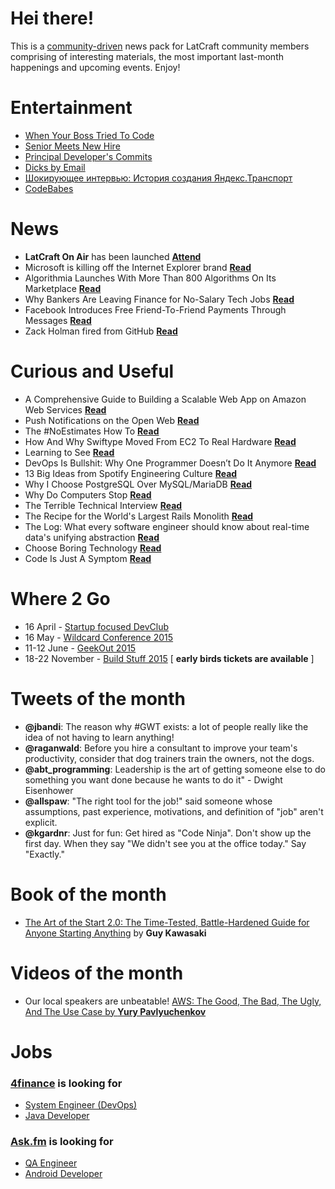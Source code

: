
# Hei there!

This is a [community-driven](https://github.com/latcraft/digest) news pack for LatCraft community members comprising of interesting materials, the most important last-month happenings and upcoming events. Enjoy!

# Entertainment 

* [When Your Boss Tried To Code](http://devopsreactions.tumblr.com/post/114659223515/when-your-boss-tries-to-code)
* [Senior Meets New Hire](http://devopsreactions.tumblr.com/post/114484167267/senior-meets-the-new-hire)
* [Principal Developer's Commits](http://devopsreactions.tumblr.com/post/114035411754/principal-developers-commits)
* [Dicks by Email](http://dicksbymail.com/)
* [Шокирующее интервью: История создания Яндекс.Транспорт
](https://www.youtube.com/watch?v=1AfBRoNmWng)
* [CodeBabes](https://codebabes.com/courses)

# News

* **LatCraft On Air** has been launched [**Attend**](https://www.youtube.com/watch?v=eWgHD8VcDCg&feature=youtu.be)
* Microsoft is killing off the Internet Explorer brand [**Read**](http://www.theverge.com/2015/3/17/8230631/microsoft-is-killing-off-the-internet-explorer-brand)
* Algorithmia Launches With More Than 800 Algorithms On Its Marketplace [**Read**](http://techcrunch.com/2015/03/12/algorithmia-launches-with-more-than-800-algorithms-on-its-marketplace/)
* Why Bankers Are Leaving Finance for No-Salary Tech Jobs [**Read**](http://www.bloomberg.com/news/articles/2015-03-15/bankers-embracing-zero-salary-in-tech-may-make-peers-obsolete)
* Facebook Introduces Free Friend-To-Friend Payments Through Messages [**Read**](http://techcrunch.com/2015/03/17/facebook-pay/)
* Zack Holman fired from GitHub [**Read**](http://zachholman.com/posts/fired/)

# Curious and Useful
* A Comprehensive Guide to Building a Scalable Web App on Amazon Web Services [**Read**](https://www.airpair.com/aws/posts/building-a-scalable-web-app-on-amazon-web-services-p1)
* Push Notifications on the Open Web [**Read**](http://updates.html5rocks.com/2015/03/push-notificatons-on-the-open-web)
* The #NoEstimates How To [**Read**](http://softwaredevelopmenttoday.com/2013/07/the-noestimates-how-to/)
* How And Why Swiftype Moved From EC2 To Real Hardware [**Read**](http://nuzzel.com/sharedstory/03162015/highscalability/how_and_why_swiftype_moved_from_ec2_to_real_hardware)
* Learning to See [**Read**](https://ia.net/know-how/learning-to-see)
* DevOps Is Bullshit: Why One Programmer Doesn’t Do It Anymore [**Read**](https://lionfacelemonface.wordpress.com/2015/03/08/devops-is-bullshit-why-one-programmer-doesnt-do-it-anymore/)
* 13 Big Ideas from Spotify Engineering Culture [**Read**](https://www.linkedin.com/pulse/13-big-ideas-from-spotify-engineering-culture-andr%C3%A9-faria-gomes)
* Why I Choose PostgreSQL Over MySQL/MariaDB
 [**Read**](http://news.dice.com/2015/03/19/why-i-choose-postgresql-over-mysqlmariadb/)
* Why Do Computers Stop [**Read**](http://mononcqc.tumblr.com/post/35165909365/why-do-computers-stop)
* The Terrible Technical Interview [**Read**](http://techcrunch.com/2015/03/21/the-terrible-technical-interview/)
* The Recipe for the World's Largest Rails Monolith [**Read**](https://speakerdeck.com/a_matsuda/the-recipe-for-the-worlds-largest-rails-monolith)
* The Log: What every software engineer should know about real-time data's unifying abstraction [**Read**](https://engineering.linkedin.com/distributed-systems/log-what-every-software-engineer-should-know-about-real-time-datas-unifying)
* Choose Boring Technology [**Read**](http://mcfunley.com/choose-boring-technology)
* Code Is Just A Symptom [**Read**](https://medium.com/@rubyghetto/the-code-is-just-the-symptom-c77f43b29320)

# Where 2 Go
* 16 April - [Startup focused DevClub](http://devclub.lv)
* 16 May - [Wildcard Conference 2015](http://wildcardconf.com) 
* 11-12 June - [GeekOut 2015](http://2015.geekout.ee) 
* 18-22 November - [Build Stuff 2015](http://buildstuff.lt) [ **early birds tickets are available** ]



# Tweets of the month
* **@jbandi**: The reason why #GWT exists: a lot of people really like the idea of not having to learn anything!
* **@raganwald**: Before you hire a consultant to improve your team's productivity, consider that dog trainers train the owners, not the dogs.
* **@abt_programming**: Leadership is the art of getting someone else to do something you want done because he wants to do it" - Dwight Eisenhower
* **@allspaw**: "The right tool for the job!" said someone whose assumptions, past experience, motivations, and definition of "job" aren't explicit.
* **@kgardnr**: Just for fun: Get hired as "Code Ninja". Don't show up the first day. When they say "We didn't see you at the office today." Say "Exactly."



# Book of the month
* [The Art of the Start 2.0: The Time-Tested, Battle-Hardened Guide for Anyone Starting Anything](http://www.amazon.com/Art-Start-2-0-Time-Tested-Battle-Hardened/dp/1591847842) by **Guy Kawasaki**


# Videos of the month
* Our local speakers are unbeatable! [AWS: The Good, The Bad, The Ugly, And The Use Case by **Yury Pavlyuchenkov**](https://www.youtube.com/watch?v=_w1PJI4vZVU)


# Jobs

### [**4finance**](http://www.4financeit.com) is looking for
- [System Engineer (DevOps)](https://4finance.recruiterbox.com/jobs/fk0y2a/)
- [Java Developer](https://4finance.recruiterbox.com/jobs/fk0y2g)

### [**Ask.fm**](http://www.ask.fm) is looking for
- [QA Engineer](http://www.likeit.lv/job/askfm/qa-engineer/3648/)
- [Android Developer](http://www.likeit.lv/job/askfm/android-developer/3659/)